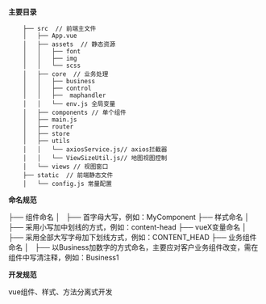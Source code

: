 **主要目录**

        ├── src  // 前端主文件
        │   ├── App.vue
        │   ├── assets  // 静态资源
        │   │   ├── font
        │   │   ├── img
        │   │   └── scss
        │   ├── core  // 业务处理
        │   │   ├── business
        │   │   ├── control
        │   │   ├──  maphandler
        │   │   └── env.js 全局变量
        │   ├── components // 单个组件
        │   ├── main.js
        │   ├── router
        │   ├── store
        │   ├── utils
        │   │   └── axiosService.js// axios拦截器
        │   │   └── ViewSizeUtil.js// 地图视图控制
        │   └── views // 视图窗口
        ├── static  // 前端静态文件
        │   └── config.js 常量配置

**命名规范**

├── 组件命名
│   ├── 首字母大写，例如：MyComponent
├── 样式命名
│   ├── 采用小写加中划线的方式，例如：content-head
├── vueX变量命名
│   ├── 采用全部大写字母加下划线方式，例如：CONTENT_HEAD
├── 业务组件命名
│   ├── 以Business加数字的方式命名，主要应对客户业务组件改变，需在组件中写清注释，例如：Business1


**开发规范**

vue组件、样式、方法分离式开发
